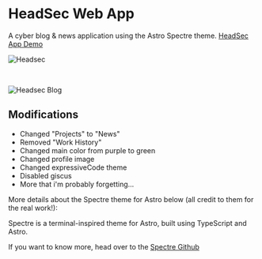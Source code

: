 # HeadSec Web App

A cyber blog & news application using the Astro Spectre theme. [HeadSec App Demo](https://n1ghtx0w1.github.io/headsec/)

![Headsec](/headsec/public/img//headsec.png)

<br />

![Headsec Blog](/headsec/public/img/headsec-blog.png)

## Modifications

- Changed "Projects" to "News"
- Removed "Work History"
- Changed main color from purple to green
- Changed profile image
- Changed expressiveCode theme
- Disabled giscus
- More that i'm probably forgetting...

More details about the Spectre theme for Astro below (all credit to them for the real work!):

Spectre is a terminal-inspired theme for Astro, built using TypeScript and Astro.

If you want to know more, head over to the [Spectre Github](https://github.com/louisescher/spectre/)
